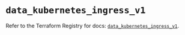 # `data_kubernetes_ingress_v1`

Refer to the Terraform Registry for docs: [`data_kubernetes_ingress_v1`](https://registry.terraform.io/providers/hashicorp/kubernetes/2.26.0/docs/data-sources/ingress_v1).

